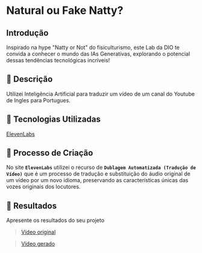 # Natural ou Fake Natty?

## Introdução

Inspirado na hype "Natty or Not" do fisiculturismo, este Lab da DIO te convida a conhecer o mundo das IAs Generativas, explorando o potencial dessas tendências tecnológicas incríveis!

## 📒 Descrição

Utilizei Inteligência Artificial para traduzir um vídeo de um canal do Youtube de Ingles para Portugues.

## 🤖 Tecnologias Utilizadas

[ElevenLabs](https://elevenlabs.io/)

## 🧐 Processo de Criação

No site **`ElevenLabs`** utilizei o recurso de **`Dublagem Automatizada (Tradução de Vídeo)`** que é um processo de tradução e substituição do áudio original de um vídeo por um novo idioma, preservando as características únicas das vozes originais dos locutores.

## 🚀 Resultados
Apresente os resultados do seu projeto

> [Vídeo original](https://youtu.be/l9AzO1FMgM8?si=fDPjHPIsHWbLsmFC)

>[Vídeo gerado](https://github.com/CaiqueM013/lab-natty-or-not/blob/main/Content/Java%20in%20100%20Seconds.mp4)

